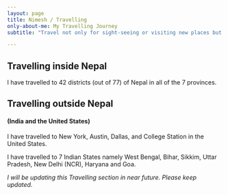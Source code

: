 ```yaml
---
layout: page
title: Nimesh / Travelling
only-about-me: My Travelling Journey
subtitle: "Travel not only for sight-seeing or visiting new places but experience whole set of cultures, traditions, ideas, way of doing things, hospitality and love."

---
```


<head>
	<!-- Modernizr is used for flexbox fallback -->
	<script src="/books/js/modernizr.custom.js"></script>
</head>

## Travelling inside Nepal
I have travelled to 42 districts (out of 77) of Nepal in all of the 7 provinces.

## Travelling outside Nepal
#### (India and the United States)
I have travelled to New York, Austin, Dallas, and College Station in the United States.

I have travelled to 7 Indian States namely West Bengal, Bihar, Sikkim, Uttar Pradesh, New Delhi (NCR), Haryana and Goa.

_*I will be updating this Travelling section in near future. Please keep updated.*_